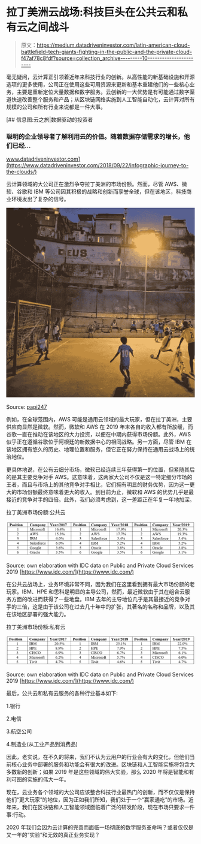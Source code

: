 # 拉丁美洲云战场:科技巨头在公共云和私有云之间战斗

> 原文：<https://medium.datadriveninvestor.com/latin-american-cloud-battlefield-tech-giants-fighting-in-the-public-and-the-private-cloud-f47af78c8fdf?source=collection_archive---------10----------------------->

毫无疑问，云计算正引领着近年来科技行业的创新。从高性能的新基础设施和开源选项的更多使用，公司正在使用这些可用资源来更新和基本重建他们的一些核心业务，主要是重新定位大量数据和数字服务。云创新的一大优势是有可能通过数字渠道快速改善整个服务和产品；从区块链网络实施到人工智能自动化，云计算对所有规模的公司和所有行业来说都是一件大事。

[](https://www.datadriveninvestor.com/2018/09/22/infographic-journey-to-the-clouds/) [## 信息图:云之旅|数据驱动的投资者

### 聪明的企业领导者了解利用云的价值。随着数据存储需求的增长，他们已经…

www.datadriveninvestor.com](https://www.datadriveninvestor.com/2018/09/22/infographic-journey-to-the-clouds/) 

云计算领域的大公司正在激烈争夺拉丁美洲的市场份额。然而，尽管 AWS、微软、谷歌和 IBM 等公司因其积极的战略和创新而享誉全球，但在该地区，科技商业环境发出了复杂的信号。

![](img/0d51c65a670b645517a416ec2157b0b1.png)

Source: [papi247](https://papi247.tumblr.com/post/190047947162)

例如，在全球范围内，AWS 可能是通用云领域的最大玩家，但在拉丁美洲，主要供应商显然是微软。然而，微软和 AWS 在 2019 年末各自的收入都有所放缓，而谷歌一直在推动在该地区的大力投资，以便在中期内获得市场份额。此外，AWS 似乎正在遵循谷歌位于阿根廷的新数据中心的相同战略。另一方面，尽管 IBM 在该地区拥有悠久的历史、地理位置和服务，但它正在努力保持在通用云战场上的统治地位。

更具体地说，在公有云细分市场，微软已经连续三年获得第一的位置，但紧随其后的是其主要竞争对手 AWS。这意味着，这两家大公司不仅是这一特定细分市场的王者，而且与市场上的其他竞争对手相比，它们拥有明显的财务优势，因为这一更大的市场份额最终意味着更大的收入。到目前为止，微软和 AWS 的优势几乎是最接近的竞争对手的四倍。此外，我们必须考虑到，这一差距正在年复一年地加深。

拉丁美洲市场份额:公共云

![](img/6cce1720dba8d7b8ded234078d972120.png)

Source: own elaboration with IDC data on Public and Private Cloud Services 2019 [https://www.idc.com/](https://www.idc.com/)

在公共云战场上，业务环境非常不同，因为我们在这里看到拥有最大市场份额的老玩家。IBM、HPE 和思科是明显的主导公司，然而，最近微软由于其在组合云服务方面的改进而获得了一些地盘。IBM 去年的主导地位几乎是其最接近的竞争对手的三倍，这是由于该公司在过去几十年中的扩张，其著名的名称和品牌，以及其在该地区部署的强大能力。

拉丁美洲市场份额:私有云

![](img/f8cb42861eedc871b85c2dcd43a2a49d.png)

Source: own elaboration with IDC data on Public and Private Cloud Services 2019 [https://www.idc.com/](https://www.idc.com/)

最后，公共云和私有云服务的各种行业基本如下:

1.银行

2.电信

3.航空公司

4.制造业(从工业产品到消费品)

因此，老实说，在不久的将来，我们不认为云用户的行业会有大的变化，但他们当前核心业务中部署的服务和功能会有很大的改进。区块链和人工智能实施将包含大多数新的创新；如果 2019 年是这些领域的伟大实验，那么 2020 年将是智能和有利可图的实施的伟大一年。

现在，云业务各个领域的大公司应该整合科技行业最热门的创新，而不仅仅是保持他们“更大玩家”的地位，因为正如我们所知，我们处于一个“赢家通吃”的市场。近年来，我们在区块链和人工智能领域面临着广泛的研发阶段，现在市场只要求一件事:行动。

2020 年我们会因为云计算的完善而面临一场彻底的数字服务革命吗？或者仅仅是又一年的“实验”和无效的真正业务实现？